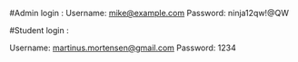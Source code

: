 #Admin login :
Username: mike@example.com
Password: ninja12qw!@QW

#Student login : 

Username: martinus.mortensen@gmail.com
Password: 1234